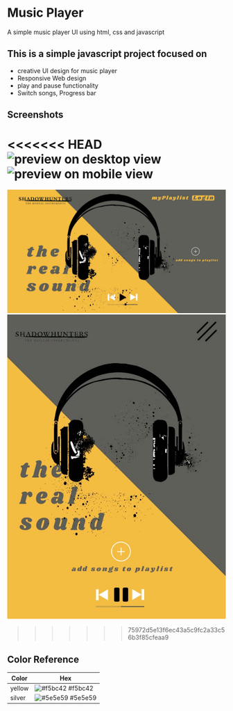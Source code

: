 
# Music Player

A simple music player UI using html, css and javascript


## This is a simple javascript project focused on

- creative UI design for music player
- Responsive Web design
- play and pause functionality
- Switch songs, Progress bar



## Screenshots

<<<<<<< HEAD
![preview on desktop view](https://github.com/SamhithMR/Musicplayer/blob/main/%40Resources/preview.jpg)
![preview on mobile view](https://github.com/SamhithMR/Musicplayer/blob/main/%40Resources/previewmobileview.jpg)
=======
![preview on desktop view](https://github.com/SamhithMR/MusicPlayer/blob/main/resourses/preview.jpg)
![preview on mobile view](https://github.com/SamhithMR/MusicPlayer/blob/main/resourses/preview_mobileview.jpg)
>>>>>>> 75972d5e13f6ec43a5c9fc2a33c56b3f85cfeaa9

## Color Reference

| Color             | Hex                                                                |
| ----------------- | ------------------------------------------------------------------ |
| yellow | ![#f5bc42](https://via.placeholder.com/150/f5bc42/808080%20?Text=Digital.com%20C/O%20https://placeholder.com/) #f5bc42 |
| silver | ![#5e5e59](https://via.placeholder.com/150/5e5e59/808080%20?Text=Digital.com%20C/O%20https://placeholder.com/) #5e5e59 |

